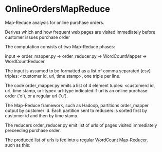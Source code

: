 # OnlineOrdersMapReduce
Map-Reduce analysis for online purchase orders.

Derives which and how frequent web pages are visited immediately before customer issues purchase order

The computation consists of two Map-Reduce phases:

input -> order_mapper.py -> order_reducer.py -> WordCountMapper -> WordCountReducer

The input is assumed to be formatted as a list of comma separated (csv) triples: <customer id, url, time stamp>, one triple per line.

The code order_mapper.py emits a list of 4 element tuples: <customerd id, url, time stamp, url-type>
   url-type indicated if url is an online purchase order ('o'), or a regular url ('u').
   
The Map-Reduce framework, such as Hadoop, partitions order_mapper output by customer id. Each partition sent to reducers is sorted first by customer id and then by time stamp.

The reducers order_reducer.py emit list of urls of pages visited immediately preceeding purchase order.

The produced list of urls is fed into a regular WordCount Map-Reducer, such as this: 
